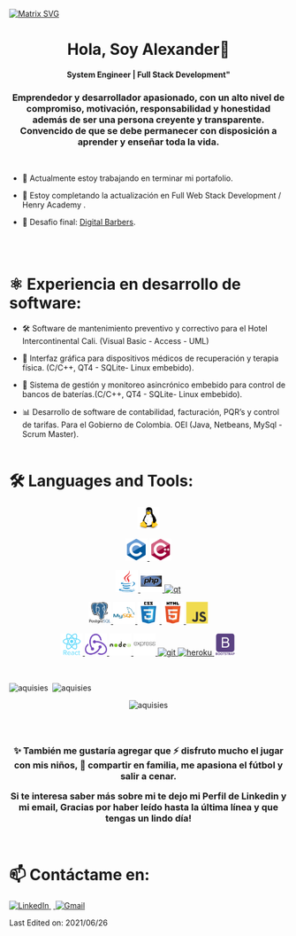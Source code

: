 [![Matrix SVG](https://raw.githubusercontent.com/rodrigograca31/rodrigograca31/master/matrix.svg)](https://www.youtube.com/watch?v=SDkAGkd4NLc)

<p>
  <h1 align="center"><b>Hola, Soy Alexander👋</b></h1>
</p>

<p>
  <h4 align="center"><b>System Engineer | Full Stack Development"</b></h4>
</p>

<h3 align=center>
Emprendedor y desarrollador apasionado, con un alto nivel de compromiso, motivación, responsabilidad y honestidad además de ser una persona creyente y transparente. Convencido de que se debe permanecer con disposición a aprender y enseñar toda la vida.
</h3> <br>

- 🔭 Actualmente estoy trabajando en terminar mi portafolio.

- 🌱 Estoy completando la actualización en Full Web Stack Development / Henry Academy .

- 💈 Desafio final: [Digital Barbers](https://github.com/Eduardo871/PROYECTO-FINAL-G8).</h3>

<br>
<br>

<h1 align="left">⚛  Experiencia en desarrollo de software:</h2>

- 🛠 Software de mantenimiento preventivo y correctivo para el Hotel Intercontinental Cali. (Visual Basic - Access - UML) <br>

- 🏧 Interfaz gráfica para dispositivos médicos de recuperación y terapia física. (C/C++, QT4 - SQLite- Linux embebido). <br/>

- 🏧 Sistema de gestión y monitoreo asincrónico embebido para control de bancos de baterías.(C/C++, QT4 - SQLite- Linux embebido).<br/>

- 📊 Desarrollo de software de contabilidad, facturación, PQR’s y control de tarifas. Para el Gobierno de Colombia. OEI (Java, Netbeans, MySql - Scrum Master).
  <br>
  <br/>


<h1 align="left">🛠 Languages and Tools:</h3>
<p align="center"><a href="https://www.linux.org/" target="_blank"> <img src="https://raw.githubusercontent.com/devicons/devicon/master/icons/linux/linux-original.svg" alt="linux" width="40" height="40"/>

<p align="center"> <a href="https://www.cprogramming.com/" target="_blank"> <img src="https://raw.githubusercontent.com/devicons/devicon/master/icons/c/c-original.svg" alt="c" width="40" height="40"/> </a> 
<a href="https://www.w3schools.com/cpp/" target="_blank"> <img src="https://raw.githubusercontent.com/devicons/devicon/master/icons/cplusplus/cplusplus-original.svg" alt="cplusplus" width="40" height="40"/> </a>

<p align="center"><a href="https://www.java.com" target="_blank"> <img src="https://raw.githubusercontent.com/devicons/devicon/master/icons/java/java-original.svg" alt="java" width="40" height="40"/> </a>
<a href="https://www.php.net" target="_blank"> <img src="https://raw.githubusercontent.com/devicons/devicon/master/icons/php/php-original.svg" alt="php" width="40" height="40"/> </a>
<a href="https://www.qt.io/" target="_blank"> <img src="https://upload.wikimedia.org/wikipedia/commons/0/0b/Qt_logo_2016.svg" alt="qt" width="40" height="40"/> </a>

<p align="center"><a href="https://www.postgresql.org" target="_blank"> <img src="https://raw.githubusercontent.com/devicons/devicon/master/icons/postgresql/postgresql-original-wordmark.svg" alt="postgresql" width="40" height="40"/> </a>
<a href="https://www.microsoft.com/en-us/sql-server" rel="nofollow"> <a href="https://www.mysql.com/" rel="nofollow"> <img src="https://raw.githubusercontent.com/devicons/devicon/master/icons/mysql/mysql-original-wordmark.svg" alt="mysql" width="40" height="40" style="max-width:100%;"> </a> <a href="https://www.w3schools.com/css/" rel="nofollow"> <img src="https://raw.githubusercontent.com/devicons/devicon/master/icons/css3/css3-original-wordmark.svg" alt="css3" width="40" height="40" style="max-width:100%;"> </a>
<a href="https://www.w3.org/html/" rel="nofollow"> <img src="https://raw.githubusercontent.com/devicons/devicon/master/icons/html5/html5-original-wordmark.svg" alt="html5" width="40" height="40" style="max-width:100%;"> </a>
<a href="https://developer.mozilla.org/en-US/docs/Web/JavaScript" target="_blank"> <img src="https://raw.githubusercontent.com/devicons/devicon/master/icons/javascript/javascript-original.svg" alt="javascript" width="40" height="40"/> </a>

<p align="center"><a href="https://reactjs.org/" rel="nofollow"> <img src="https://raw.githubusercontent.com/devicons/devicon/master/icons/react/react-original-wordmark.svg" alt="react" width="40" height="40" style="max-width:100%;"> </a>
<a href="https://redux.js.org" rel="nofollow"> <img src="https://raw.githubusercontent.com/devicons/devicon/master/icons/redux/redux-original.svg" alt="redux" width="40" height="40" style="max-width:100%;"> </a>
<a href="https://nodejs.org" rel="nofollow"> <img src="https://raw.githubusercontent.com/devicons/devicon/master/icons/nodejs/nodejs-original-wordmark.svg" alt="nodejs" width="40" height="40" style="max-width:100%;"> </a>
<a href="https://expressjs.com" rel="nofollow"> <img src="https://raw.githubusercontent.com/devicons/devicon/master/icons/express/express-original-wordmark.svg" alt="express" width="40" height="40" style="max-width:100%;"> </a>
<a href="https://git-scm.com/" rel="nofollow"> <img src="https://camo.githubusercontent.com/fbfcb9e3dc648adc93bef37c718db16c52f617ad055a26de6dc3c21865c3321d/68747470733a2f2f7777772e766563746f726c6f676f2e7a6f6e652f6c6f676f732f6769742d73636d2f6769742d73636d2d69636f6e2e737667" alt="git" width="40" height="40" data-canonical-src="https://www.vectorlogo.zone/logos/git-scm/git-scm-icon.svg" style="max-width:100%;"> </a>
<a href="https://heroku.com" rel="nofollow"> <img src="https://camo.githubusercontent.com/df12cb598044a3f38efc1f45e3580558c324cf8789b79487125044eeebcc4dee/68747470733a2f2f7777772e766563746f726c6f676f2e7a6f6e652f6c6f676f732f6865726f6b752f6865726f6b752d69636f6e2e737667" alt="heroku" width="40" height="40" data-canonical-src="https://www.vectorlogo.zone/logos/heroku/heroku-icon.svg" style="max-width:100%;"> </a>
<a href="https://getbootstrap.com" rel="nofollow"> <img src="https://raw.githubusercontent.com/devicons/devicon/master/icons/bootstrap/bootstrap-plain-wordmark.svg" alt="bootstrap" width="40" height="40" style="max-width:100%;"> </a>

</p>
<br>
<p><img align="center" src="https://github-readme-stats.vercel.app/api/top-langs?username=aquisies&show_icons=true&locale=en&layout=compact" alt="aquisies" />
&nbsp;<img align="center" src="https://github-readme-stats.vercel.app/api?username=aquisies&show_icons=true&locale=en" alt="aquisies" /></p>

<p align="center"><img  src="https://github-readme-streak-stats.herokuapp.com/?user=aquisies&" alt="aquisies" /></p>
<h3 align="center">
<br>
<br>
✨ También me gustaría agregar que ⚡ disfruto mucho el jugar con mis niños, 💞️ compartir en familia, me apasiona el fútbol y salir a cenar.
<br>

Si te interesa saber más sobre mi te dejo mi Perfil de Linkedin y mi email, Gracias por haber leído hasta la última línea y que tengas un lindo día!</h3>
<br>

<h1 align="left">📫 Contáctame en:</h3>
<p align="left">
<a href="https://linkedin.com/in/https://www.linkedin.com/in/alexander-mina/" target="blank">
<img src="https://img.shields.io/badge/linkedin-%230077B5.svg?&style=for-the-badge&logo=linkedin&logoColor=white" alt="LinkedIn" />
</a>&nbsp;<a href="mailto:aquisiesalex@gmail.com?subject=Hola%20Alexander">
<img src="https://img.shields.io/badge/gmail-%23D14836.svg?&style=for-the-badge&logo=gmail&logoColor=white" alt="Gmail"/></a>&nbsp;
</p>



Last Edited on: 2021/06/26


